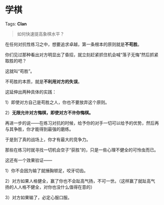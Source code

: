 # 学棋

Tags: **Clan**

> 如何快速提高象棋水平？



在任何对抗性练习之中，想要追求卓越，第一条根本的原则就是**不苟胜**。

你们见过那种看出对方明显出了昏招，就立刻赶紧抓住机会喊“落子无悔”然后抓紧取胜的吧？

这就叫“苟胜”。

不苟胜的本质，就是**不利用对方的失误**。

这延伸出两种具体的实践：

1）即使对方自己是苟胜之人，你也不要放弃这个原则。

2）**无限允许对方悔棋，即使对方不许你悔棋。**

再进一步的说——在练习对抗的时候，给予你的对手一切可以给予的优势，然后再与其争胜，你才能得到最强的磨练。

于是到了真的战场上，你才有最大的竞争力。

那些在练习时就寻找一切机会空子“获胜”的，只是一些心理不健全的可怜虫而已。

这还有一个效果验证——

1）你不会因为输了就捶胸顿足，咬牙切齿。

2）对方如果人格健全，赢了你也不会趾高气扬，不可一世。（这样赢了就趾高气扬的人人格不健全，对你也没什么值得在意的）

3）对方如果输了，必定心服口服。



